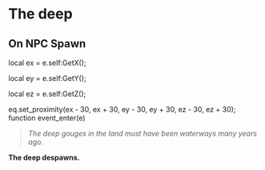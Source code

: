 # The deep


## On NPC Spawn

local ex = e.self:GetX();

local ey = e.self:GetY();

local ez = e.self:GetZ();

eq.set_proximity(ex - 30, ex + 30, ey - 30, ey + 30, ez - 30, ez + 30);
function event_enter(e)

>*The deep gouges in the land must have been waterways many years ago.*

**The deep despawns.**